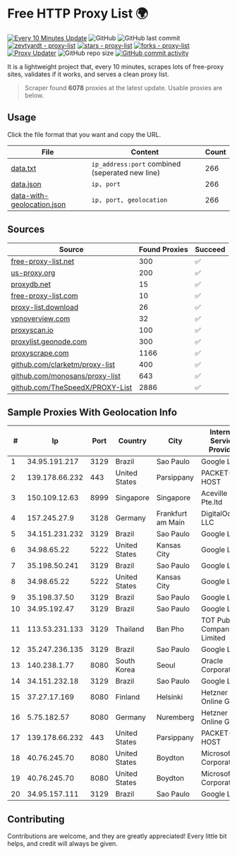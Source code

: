 
# Free HTTP Proxy List 🌍

[![Every 10 Minutes Update](https://github.com/mertguvencli/http-proxy-list/actions/workflows/main.yml/badge.svg?branch=main)](https://github.com/mertguvencli/http-proxy-list/actions/workflows/main.yml)
![GitHub](https://img.shields.io/github/license/mertguvencli/http-proxy-list)
![GitHub last commit](https://img.shields.io/github/last-commit/mertguvencli/http-proxy-list)
[![zevtyardt - proxy-list](https://img.shields.io/static/v1?label=zevtyardt&message=proxy-list&color=blue&logo=github)](https://github.com/zevtyardt/proxy-list "Go to GitHub repo")
[![stars - proxy-list](https://img.shields.io/github/stars/zevtyardt/proxy-list?style=social)](https://github.com/zevtyardt/proxy-list)
[![forks - proxy-list](https://img.shields.io/github/forks/zevtyardt/proxy-list?style=social)](https://github.com/zevtyardt/proxy-list)
[![Proxy Updater](https://github.com/zevtyardt/proxy-list/workflows/Proxy%20Updater/badge.svg)](https://github.com/zevtyardt/proxy-list/actions?query=workflow:"Proxy+Updater")
![GitHub repo size](https://img.shields.io/github/repo-size/zevtyardt/proxy-list)
[![GitHub commit activity](https://img.shields.io/github/commit-activity/m/zevtyardt/proxy-list?logo=commits)](https://github.com/zevtyardt/proxy-list/commits/main)

It is a lightweight project that, every 10 minutes, scrapes lots of free-proxy sites, validates if it works, and serves a clean proxy list.

> Scraper found **6078** proxies at the latest update. Usable proxies are below.

## Usage

Click the file format that you want and copy the URL.

|File|Content|Count|
|----|-------|-----|
|[data.txt](https://raw.githubusercontent.com/mertguvencli/http-proxy-list/main/proxy-list/data.txt)|`ip_address:port` combined (seperated new line)|266|
|[data.json](https://raw.githubusercontent.com/mertguvencli/http-proxy-list/main/proxy-list/data.json)|`ip, port`|266|
|[data-with-geolocation.json](https://raw.githubusercontent.com/mertguvencli/http-proxy-list/main/proxy-list/data-with-geolocation.json)|`ip, port, geolocation`|266|

## Sources

|Source|Found Proxies|Succeed|
|------|-------------|-------|
|[free-proxy-list.net](https://free-proxy-list.net)|300|✅|
|[us-proxy.org](https://www.us-proxy.org)|200|✅|
|[proxydb.net](http://proxydb.net)|15|✅|
|[free-proxy-list.com](https://free-proxy-list.com/?page=&port=&type%5B%5D=http&type%5B%5D=https&up_time=0&search=Search)|10|✅|
|[proxy-list.download](https://www.proxy-list.download/HTTP)|26|✅|
|[vpnoverview.com](https://vpnoverview.com/privacy/anonymous-browsing/free-proxy-servers)|32|✅|
|[proxyscan.io](https://www.proxyscan.io)|100|✅|
|[proxylist.geonode.com](https://proxylist.geonode.com/api/proxy-list?limit=300&page=1&sort_by=lastChecked&sort_type=desc&protocols=http,https)|300|✅|
|[proxyscrape.com](https://api.proxyscrape.com/v2/?request=displayproxies&protocol=http&timeout=10000&country=all&ssl=all&anonymity=all)|1166|✅|
|[github.com/clarketm/proxy-list](https://raw.githubusercontent.com/clarketm/proxy-list/master/proxy-list-raw.txt)|400|✅|
|[github.com/monosans/proxy-list](https://raw.githubusercontent.com/monosans/proxy-list/main/proxies/http.txt)|643|✅|
|[github.com/TheSpeedX/PROXY-List](https://raw.githubusercontent.com/TheSpeedX/PROXY-List/master/http.txt)|2886|✅|


## Sample Proxies With Geolocation Info

|#|Ip|Port|Country|City|Internet Service Provider|
|-|--|----|-------|----|-------------------------|
|1|34.95.191.217|3129|Brazil|Sao Paulo|Google LLC|
|2|139.178.66.232|443|United States|Parsippany|PACKET-HOST|
|3|150.109.12.63|8999|Singapore|Singapore|Aceville Pte.ltd|
|4|157.245.27.9|3128|Germany|Frankfurt am Main|DigitalOcean, LLC|
|5|34.151.231.232|3129|Brazil|Sao Paulo|Google LLC|
|6|34.98.65.22|5222|United States|Kansas City|Google LLC|
|7|35.198.50.241|3129|Brazil|Sao Paulo|Google LLC|
|8|34.98.65.22|5222|United States|Kansas City|Google LLC|
|9|35.198.37.50|3129|Brazil|Sao Paulo|Google LLC|
|10|34.95.192.47|3129|Brazil|Sao Paulo|Google LLC|
|11|113.53.231.133|3129|Thailand|Ban Pho|TOT Public Company Limited|
|12|35.247.236.135|3129|Brazil|Sao Paulo|Google LLC|
|13|140.238.1.77|8080|South Korea|Seoul|Oracle Corporation|
|14|34.151.232.18|3129|Brazil|Sao Paulo|Google LLC|
|15|37.27.17.169|8080|Finland|Helsinki|Hetzner Online GmbH|
|16|5.75.182.57|8080|Germany|Nuremberg|Hetzner Online GmbH|
|17|139.178.66.232|443|United States|Parsippany|PACKET-HOST|
|18|40.76.245.70|8080|United States|Boydton|Microsoft Corporation|
|19|40.76.245.70|8080|United States|Boydton|Microsoft Corporation|
|20|34.95.157.111|3129|Brazil|Sao Paulo|Google LLC|



## Contributing

Contributions are welcome, and they are greatly appreciated! Every
little bit helps, and credit will always be given.

